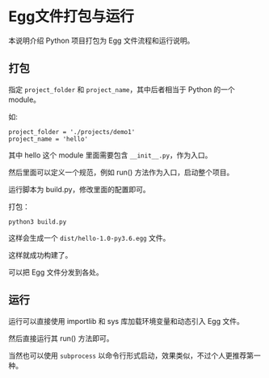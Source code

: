 # Egg文件打包与运行

本说明介绍 Python 项目打包为 Egg 文件流程和运行说明。

## 打包

指定 `project_folder` 和 `project_name`，其中后者相当于 Python 的一个 module。

如:

```
project_folder = './projects/demo1'
project_name = 'hello'
```

其中 hello 这个 module 里面需要包含 `__init__.py`，作为入口。

然后里面可以定义一个规范，例如 run() 方法作为入口，启动整个项目。

运行脚本为 build.py，修改里面的配置即可。

打包：

```
python3 build.py
```

这样会生成一个 `dist/hello-1.0-py3.6.egg` 文件。

这样就成功构建了。

可以把 Egg 文件分发到各处。

## 运行

运行可以直接使用 importlib 和 sys 库加载环境变量和动态引入 Egg 文件。

然后直接运行其 run() 方法即可。

当然也可以使用 `subprocess` 以命令行形式启动，效果类似，不过个人更推荐第一种。

